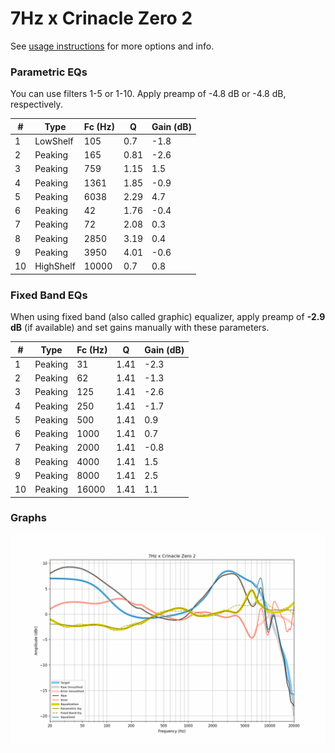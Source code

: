 # 7Hz x Crinacle Zero 2
See [usage instructions](https://github.com/jaakkopasanen/AutoEq#usage) for more options and info.

### Parametric EQs
You can use filters 1-5 or 1-10. Apply preamp of -4.8 dB or -4.8 dB, respectively.

|   # | Type      |   Fc (Hz) |    Q |   Gain (dB) |
|-----|-----------|-----------|------|-------------|
|   1 | LowShelf  |       105 | 0.7  |        -1.8 |
|   2 | Peaking   |       165 | 0.81 |        -2.6 |
|   3 | Peaking   |       759 | 1.15 |         1.5 |
|   4 | Peaking   |      1361 | 1.85 |        -0.9 |
|   5 | Peaking   |      6038 | 2.29 |         4.7 |
|   6 | Peaking   |        42 | 1.76 |        -0.4 |
|   7 | Peaking   |        72 | 2.08 |         0.3 |
|   8 | Peaking   |      2850 | 3.19 |         0.4 |
|   9 | Peaking   |      3950 | 4.01 |        -0.6 |
|  10 | HighShelf |     10000 | 0.7  |         0.8 |

### Fixed Band EQs
When using fixed band (also called graphic) equalizer, apply preamp of **-2.9 dB** (if available) and set gains manually with these parameters.

|   # | Type    |   Fc (Hz) |    Q |   Gain (dB) |
|-----|---------|-----------|------|-------------|
|   1 | Peaking |        31 | 1.41 |        -2.3 |
|   2 | Peaking |        62 | 1.41 |        -1.3 |
|   3 | Peaking |       125 | 1.41 |        -2.6 |
|   4 | Peaking |       250 | 1.41 |        -1.7 |
|   5 | Peaking |       500 | 1.41 |         0.9 |
|   6 | Peaking |      1000 | 1.41 |         0.7 |
|   7 | Peaking |      2000 | 1.41 |        -0.8 |
|   8 | Peaking |      4000 | 1.41 |         1.5 |
|   9 | Peaking |      8000 | 1.41 |         2.5 |
|  10 | Peaking |     16000 | 1.41 |         1.1 |

### Graphs
![](./7Hz%20x%20Crinacle%20Zero%202.png)

